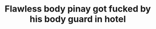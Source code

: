 ---
layout: post
title: Flawless body pinay got fucked by his body guard in hotel
duration: '09:08'
view: 787
rate: 2
video: 'https://flashservice.xvideos.com/embedframe/26935497'
category: 
 - amateur
 - beautiful
 - caught
 - pinay
 - student
tags: 
 - pinay-sex
priority: 0.9
changefreq: daily
---